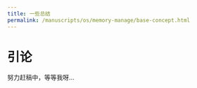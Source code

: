```yaml
---
title: 一些总结
permalink: /manuscripts/os/memory-manage/base-concept.html
---
```


# 引论

努力赶稿中，等等我呀...
